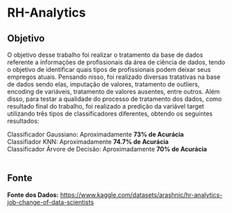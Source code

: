 # RH-Analytics


## Objetivo

O objetivo desse trabalho foi realizar o tratamento da base de dados referente a informações de profissionais da área de ciência de dados, tendo o objetivo de identificar quais tipos de profissionais podem deixar seus empregos atuais. Pensando nisso, foi realizado diversas tratativas na base de dados sendo elas, imputação de valores, tratamento de outliers, encoding de variáveis, tratamento de valores ausentes, entre outros. Além disso, para testar a qualidade do processo de tratamento dos dados, como resultado final do trabalho, foi realizado a predição da variável target utilizando três tipos de classificadores diferentes, obtendo os seguintes resultados:

Classificador Gaussiano: Aproximadamente **73% de Acurácia**<br>
Classifiador KNN: Aproximadamente **74.7% de Acurácia**<br>
Classificador Árvore de Decisão: Aproximadamente **70% de Acurácia**<br><br>

## Fonte

**Fonte dos Dados:** https://www.kaggle.com/datasets/arashnic/hr-analytics-job-change-of-data-scientists

